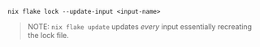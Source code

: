 `nix flake lock --update-input <input-name>`

> NOTE:
> `nix flake update` updates _every_ input essentially recreating the lock file.
